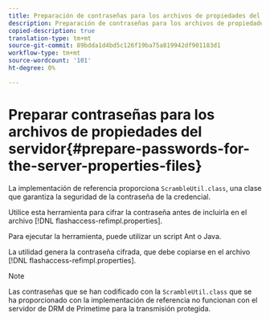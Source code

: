 ```yaml
---
title: Preparación de contraseñas para los archivos de propiedades del servidor
description: Preparación de contraseñas para los archivos de propiedades del servidor
copied-description: true
translation-type: tm+mt
source-git-commit: 89bdda1d4bd5c126f19ba75a819942df901183d1
workflow-type: tm+mt
source-wordcount: '101'
ht-degree: 0%

---
```



# Preparar contraseñas para los archivos de propiedades del servidor{#prepare-passwords-for-the-server-properties-files}

La implementación de referencia proporciona `ScrambleUtil.class`, una clase que garantiza la seguridad de la contraseña de la credencial.

Utilice esta herramienta para cifrar la contraseña antes de incluirla en el archivo [!DNL flashaccess-refimpl.properties].

Para ejecutar la herramienta, puede utilizar un script Ant o Java.

La utilidad genera la contraseña cifrada, que debe copiarse en el archivo [!DNL flashaccess-refimpl.properties].

>[!NOTE]
>
>Las contraseñas que se han codificado con la `ScrambleUtil.class` que se ha proporcionado con la implementación de referencia no funcionan con el servidor de DRM de Primetime para la transmisión protegida.
